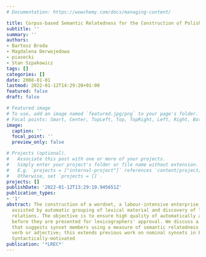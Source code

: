 ```yaml
---
# Documentation: https://wowchemy.com/docs/managing-content/

title: Corpus-based Semantic Relatedness for the Construction of Polish WordNet.
subtitle: ''
summary: ''
authors:
- Bartosz Broda
- Magdalena Derwojedowa
- piasecki
- Stan Szpakowicz
tags: []
categories: []
date: 2008-01-01
lastmod: 2022-01-12T14:29:20+01:00
featured: false
draft: false

# Featured image
# To use, add an image named `featured.jpg/png` to your page's folder.
# Focal points: Smart, Center, TopLeft, Top, TopRight, Left, Right, BottomLeft, Bottom, BottomRight.
image:
  caption: ''
  focal_point: ''
  preview_only: false

# Projects (optional).
#   Associate this post with one or more of your projects.
#   Simply enter your project's folder or file name without extension.
#   E.g. `projects = ["internal-project"]` references `content/project/deep-learning/index.md`.
#   Otherwise, set `projects = []`.
projects: []
publishDate: '2022-01-12T13:29:19.945651Z'
publication_types:
- '1'
abstract: The construction of a wordnet, a labour-intensive enterprise, can be significantly
  assisted by automatic grouping of lexical material and discovery of lexical semantic
  relations. The objective is to ensure high quality of automatically acquired results
  before they are presented for lexicographers' approval. We discuss a software tool
  that suggests synset members using a measure of semantic relatedness with a given
  verb or adjective; this extends previous work on nominal synsets in Polish WordNet.
  Syntactically-motivated
publication: '*LREC*'
---
```


